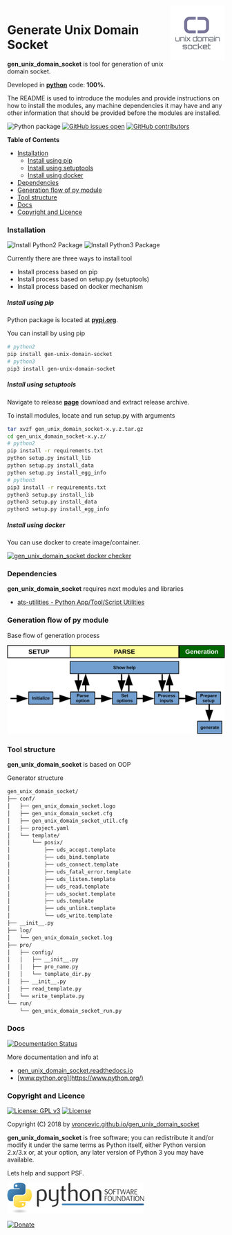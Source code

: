 <img align="right" src="https://raw.githubusercontent.com/vroncevic/gen_unix_domain_socket/dev/docs/gen_unix_domain_socket_logo.png" width="25%">

# Generate Unix Domain Socket

**gen_unix_domain_socket** is tool for generation of unix domain socket.

Developed in **[python](https://www.python.org/)** code: **100%**.

The README is used to introduce the modules and provide instructions on
how to install the modules, any machine dependencies it may have and any
other information that should be provided before the modules are installed.

![Python package](https://github.com/vroncevic/gen_unix_domain_socket/workflows/Python%20package%20gen_unix_domain_socket/badge.svg?branch=master) [![GitHub issues open](https://img.shields.io/github/issues/vroncevic/gen_unix_domain_socket.svg)](https://github.com/vroncevic/gen_unix_domain_socket/issues) [![GitHub contributors](https://img.shields.io/github/contributors/vroncevic/gen_unix_domain_socket.svg)](https://github.com/vroncevic/gen_unix_domain_socket/graphs/contributors)

<!-- START doctoc generated TOC please keep comment here to allow auto update -->
<!-- DON'T EDIT THIS SECTION, INSTEAD RE-RUN doctoc TO UPDATE -->
**Table of Contents**

- [Installation](#installation)
    - [Install using pip](#install-using-pip)
    - [Install using setuptools](#install-using-setuptools)
    - [Install using docker](#install-using-docker)
- [Dependencies](#dependencies)
- [Generation flow of py module](#generation-flow-of-py-module)
- [Tool structure](#tool-structure)
- [Docs](#docs)
- [Copyright and Licence](#copyright-and-licence)

<!-- END doctoc generated TOC please keep comment here to allow auto update -->

### Installation

![Install Python2 Package](https://github.com/vroncevic/gen_unix_domain_socket/workflows/Install%20Python2%20Package%20gen_unix_domain_socket/badge.svg?branch=master) ![Install Python3 Package](https://github.com/vroncevic/gen_unix_domain_socket/workflows/Install%20Python3%20Package%20gen_unix_domain_socket/badge.svg?branch=master)

Currently there are three ways to install tool
* Install process based on pip
* Install process based on setup.py (setuptools)
* Install process based on docker mechanism

##### Install using pip

Python package is located at **[pypi.org](https://pypi.org/project/gen-unix-domain-socket/)**.

You can install by using pip

```bash
# python2
pip install gen-unix-domain-socket
# python3
pip3 install gen-unix-domain-socket
```

##### Install using setuptools

Navigate to release **[page](https://github.com/vroncevic/gen_unix_domain_socket/releases/)** download and extract release archive.

To install modules, locate and run setup.py with arguments

```bash
tar xvzf gen_unix_domain_socket-x.y.z.tar.gz
cd gen_unix_domain_socket-x.y.z/
# python2
pip install -r requirements.txt
python setup.py install_lib
python setup.py install_data
python setup.py install_egg_info
# python3
pip3 install -r requirements.txt
python3 setup.py install_lib
python3 setup.py install_data
python3 setup.py install_egg_info
```

##### Install using docker

You can use docker to create image/container.

[![gen_unix_domain_socket docker checker](https://github.com/vroncevic/gen_unix_domain_socket/workflows/gen_unix_domain_socket%20docker%20checker/badge.svg)](https://github.com/vroncevic/gen_unix_domain_socket/actions?query=workflow%3A%22gen_unix_domain_socket+docker+checker%22)

### Dependencies

**gen_unix_domain_socket** requires next modules and libraries

* [ats-utilities - Python App/Tool/Script Utilities](https://vroncevic.github.io/ats_utilities)

### Generation flow of py module

Base flow of generation process

![alt tag](https://raw.githubusercontent.com/vroncevic/gen_unix_domain_socket/dev/docs/gen_unix_domain_socket_flow.png)

### Tool structure

**gen_unix_domain_socket** is based on OOP

Generator structure

```bash
gen_unix_domain_socket/
├── conf/
│   ├── gen_unix_domain_socket.logo
│   ├── gen_unix_domain_socket.cfg
│   ├── gen_unix_domain_socket_util.cfg
│   ├── project.yaml
│   └── template/
│       └── posix/
│           ├── uds_accept.template
│           ├── uds_bind.template
│           ├── uds_connect.template
│           ├── uds_fatal_error.template
│           ├── uds_listen.template
│           ├── uds_read.template
│           ├── uds_socket.template
│           ├── uds.template
│           ├── uds_unlink.template
│           └── uds_write.template
├── __init__.py
├── log/
│   └── gen_unix_domain_socket.log
├── pro/
│   ├── config/
│   │   ├── __init__.py
│   │   ├── pro_name.py
│   │   └── template_dir.py
│   ├── __init__.py
│   ├── read_template.py
│   └── write_template.py
└── run/
    └── gen_unix_domain_socket_run.py
```

### Docs

[![Documentation Status](https://readthedocs.org/projects/gen_unix_domain_socket/badge/?version=latest)](https://gen_unix_domain_socket.readthedocs.io/projects/gen_unix_domain_socket/en/latest/?badge=latest)

More documentation and info at
* [gen_unix_domain_socket.readthedocs.io](https://gen_unix_domain_socket.readthedocs.io/en/latest/)
* [www.python.org](https://www.python.org/)

### Copyright and Licence

[![License: GPL v3](https://img.shields.io/badge/License-GPLv3-blue.svg)](https://www.gnu.org/licenses/gpl-3.0) [![License](https://img.shields.io/badge/License-Apache%202.0-blue.svg)](https://opensource.org/licenses/Apache-2.0)

Copyright (C) 2018 by [vroncevic.github.io/gen_unix_domain_socket](https://vroncevic.github.io/gen_unix_domain_socket)

**gen_unix_domain_socket** is free software; you can redistribute it and/or modify
it under the same terms as Python itself, either Python version 2.x/3.x or,
at your option, any later version of Python 3 you may have available.

Lets help and support PSF.

[![Python Software Foundation](https://raw.githubusercontent.com/vroncevic/gen_unix_domain_socket/dev/docs/psf-logo-alpha.png)](https://www.python.org/psf/)

[![Donate](https://www.paypalobjects.com/en_US/i/btn/btn_donateCC_LG.gif)](https://psfmember.org/index.php?q=civicrm/contribute/transact&reset=1&id=2)
